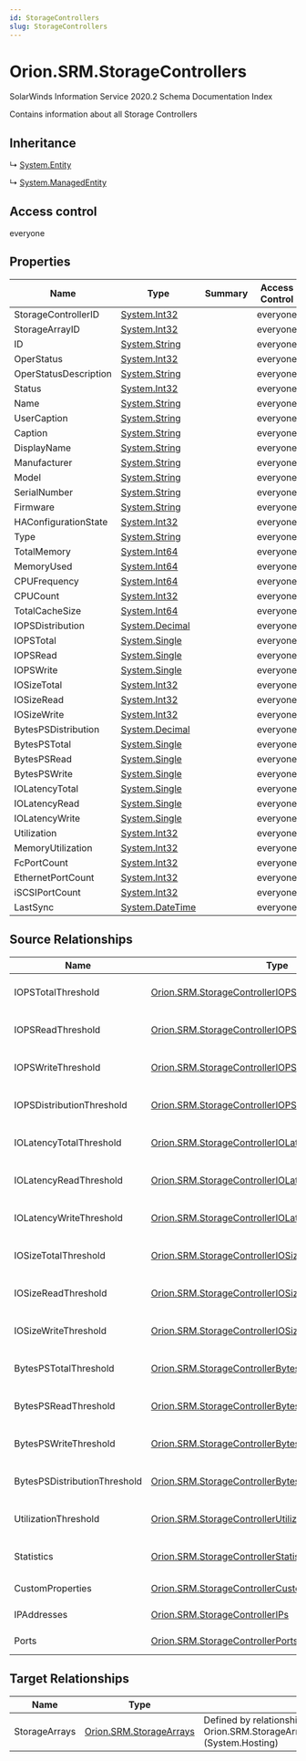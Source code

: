 ```yaml
---
id: StorageControllers
slug: StorageControllers
---
```


# Orion.SRM.StorageControllers

SolarWinds Information Service 2020.2 Schema Documentation Index

Contains information about all Storage Controllers

## Inheritance

↳ [System.Entity](./../System/Entity)

↳ [System.ManagedEntity](./../System/ManagedEntity)

## Access control

everyone

## Properties

| Name | Type | Summary | Access Control |
| ------ | ------ | ------ | ------ |
| StorageControllerID | [System.Int32](https://docs.microsoft.com/en-us/dotnet/api/system.int32) |  | everyone |
| StorageArrayID | [System.Int32](https://docs.microsoft.com/en-us/dotnet/api/system.int32) |  | everyone |
| ID | [System.String](https://docs.microsoft.com/en-us/dotnet/api/system.string) |  | everyone |
| OperStatus | [System.Int32](https://docs.microsoft.com/en-us/dotnet/api/system.int32) |  | everyone |
| OperStatusDescription | [System.String](https://docs.microsoft.com/en-us/dotnet/api/system.string) |  | everyone |
| Status | [System.Int32](https://docs.microsoft.com/en-us/dotnet/api/system.int32) |  | everyone |
| Name | [System.String](https://docs.microsoft.com/en-us/dotnet/api/system.string) |  | everyone |
| UserCaption | [System.String](https://docs.microsoft.com/en-us/dotnet/api/system.string) |  | everyone |
| Caption | [System.String](https://docs.microsoft.com/en-us/dotnet/api/system.string) |  | everyone |
| DisplayName | [System.String](https://docs.microsoft.com/en-us/dotnet/api/system.string) |  | everyone |
| Manufacturer | [System.String](https://docs.microsoft.com/en-us/dotnet/api/system.string) |  | everyone |
| Model | [System.String](https://docs.microsoft.com/en-us/dotnet/api/system.string) |  | everyone |
| SerialNumber | [System.String](https://docs.microsoft.com/en-us/dotnet/api/system.string) |  | everyone |
| Firmware | [System.String](https://docs.microsoft.com/en-us/dotnet/api/system.string) |  | everyone |
| HAConfigurationState | [System.Int32](https://docs.microsoft.com/en-us/dotnet/api/system.int32) |  | everyone |
| Type | [System.String](https://docs.microsoft.com/en-us/dotnet/api/system.string) |  | everyone |
| TotalMemory | [System.Int64](https://docs.microsoft.com/en-us/dotnet/api/system.int64) |  | everyone |
| MemoryUsed | [System.Int64](https://docs.microsoft.com/en-us/dotnet/api/system.int64) |  | everyone |
| CPUFrequency | [System.Int64](https://docs.microsoft.com/en-us/dotnet/api/system.int64) |  | everyone |
| CPUCount | [System.Int32](https://docs.microsoft.com/en-us/dotnet/api/system.int32) |  | everyone |
| TotalCacheSize | [System.Int64](https://docs.microsoft.com/en-us/dotnet/api/system.int64) |  | everyone |
| IOPSDistribution | [System.Decimal](https://docs.microsoft.com/en-us/dotnet/api/system.decimal) |  | everyone |
| IOPSTotal | [System.Single](https://docs.microsoft.com/en-us/dotnet/api/system.single) |  | everyone |
| IOPSRead | [System.Single](https://docs.microsoft.com/en-us/dotnet/api/system.single) |  | everyone |
| IOPSWrite | [System.Single](https://docs.microsoft.com/en-us/dotnet/api/system.single) |  | everyone |
| IOSizeTotal | [System.Int32](https://docs.microsoft.com/en-us/dotnet/api/system.int32) |  | everyone |
| IOSizeRead | [System.Int32](https://docs.microsoft.com/en-us/dotnet/api/system.int32) |  | everyone |
| IOSizeWrite | [System.Int32](https://docs.microsoft.com/en-us/dotnet/api/system.int32) |  | everyone |
| BytesPSDistribution | [System.Decimal](https://docs.microsoft.com/en-us/dotnet/api/system.decimal) |  | everyone |
| BytesPSTotal | [System.Single](https://docs.microsoft.com/en-us/dotnet/api/system.single) |  | everyone |
| BytesPSRead | [System.Single](https://docs.microsoft.com/en-us/dotnet/api/system.single) |  | everyone |
| BytesPSWrite | [System.Single](https://docs.microsoft.com/en-us/dotnet/api/system.single) |  | everyone |
| IOLatencyTotal | [System.Single](https://docs.microsoft.com/en-us/dotnet/api/system.single) |  | everyone |
| IOLatencyRead | [System.Single](https://docs.microsoft.com/en-us/dotnet/api/system.single) |  | everyone |
| IOLatencyWrite | [System.Single](https://docs.microsoft.com/en-us/dotnet/api/system.single) |  | everyone |
| Utilization | [System.Int32](https://docs.microsoft.com/en-us/dotnet/api/system.int32) |  | everyone |
| MemoryUtilization | [System.Int32](https://docs.microsoft.com/en-us/dotnet/api/system.int32) |  | everyone |
| FcPortCount | [System.Int32](https://docs.microsoft.com/en-us/dotnet/api/system.int32) |  | everyone |
| EthernetPortCount | [System.Int32](https://docs.microsoft.com/en-us/dotnet/api/system.int32) |  | everyone |
| iSCSIPortCount | [System.Int32](https://docs.microsoft.com/en-us/dotnet/api/system.int32) |  | everyone |
| LastSync | [System.DateTime](https://docs.microsoft.com/en-us/dotnet/api/system.datetime) |  | everyone |

## Source Relationships

| Name | Type | Notes |
| ------ | ------ | ------ |
| IOPSTotalThreshold | [Orion.SRM.StorageControllerIOPSTotalThreshold](./../Orion.SRM/StorageControllerIOPSTotalThreshold) | Defined by relationship Orion.StorageControllersHostsStorageControllerIOPSTotalThreshold (System.Hosting) |
| IOPSReadThreshold | [Orion.SRM.StorageControllerIOPSReadThreshold](./../Orion.SRM/StorageControllerIOPSReadThreshold) | Defined by relationship Orion.StorageControllersHostsStorageControllerIOPSReadThreshold (System.Hosting) |
| IOPSWriteThreshold | [Orion.SRM.StorageControllerIOPSWriteThreshold](./../Orion.SRM/StorageControllerIOPSWriteThreshold) | Defined by relationship Orion.StorageControllersHostsStorageControllerIOPSWriteThreshold (System.Hosting) |
| IOPSDistributionThreshold | [Orion.SRM.StorageControllerIOPSDistributionThreshold](./../Orion.SRM/StorageControllerIOPSDistributionThreshold) | Defined by relationship Orion.StorageControllersHostsStorageControllerIOPSDistributionThreshold (System.Hosting) |
| IOLatencyTotalThreshold | [Orion.SRM.StorageControllerIOLatencyTotalThreshold](./../Orion.SRM/StorageControllerIOLatencyTotalThreshold) | Defined by relationship Orion.StorageControllersHostsStorageControllerIOLatencyTotalThreshold (System.Hosting) |
| IOLatencyReadThreshold | [Orion.SRM.StorageControllerIOLatencyReadThreshold](./../Orion.SRM/StorageControllerIOLatencyReadThreshold) | Defined by relationship Orion.StorageControllersHostsStorageControllerIOLatencyReadThreshold (System.Hosting) |
| IOLatencyWriteThreshold | [Orion.SRM.StorageControllerIOLatencyWriteThreshold](./../Orion.SRM/StorageControllerIOLatencyWriteThreshold) | Defined by relationship Orion.StorageControllersHostsStorageControllerIOLatencyWriteThreshold (System.Hosting) |
| IOSizeTotalThreshold | [Orion.SRM.StorageControllerIOSizeTotalThreshold](./../Orion.SRM/StorageControllerIOSizeTotalThreshold) | Defined by relationship Orion.StorageControllersHostsStorageControllerIOSizeTotalThreshold (System.Hosting) |
| IOSizeReadThreshold | [Orion.SRM.StorageControllerIOSizeReadThreshold](./../Orion.SRM/StorageControllerIOSizeReadThreshold) | Defined by relationship Orion.StorageControllersHostsStorageControllerIOSizeReadThreshold (System.Hosting) |
| IOSizeWriteThreshold | [Orion.SRM.StorageControllerIOSizeWriteThreshold](./../Orion.SRM/StorageControllerIOSizeWriteThreshold) | Defined by relationship Orion.StorageControllersHostsStorageControllerIOSizeWriteThreshold (System.Hosting) |
| BytesPSTotalThreshold | [Orion.SRM.StorageControllerBytesPSTotalThreshold](./../Orion.SRM/StorageControllerBytesPSTotalThreshold) | Defined by relationship Orion.StorageControllersHostsStorageControllerBytesPSTotalThreshold (System.Hosting) |
| BytesPSReadThreshold | [Orion.SRM.StorageControllerBytesPSReadThreshold](./../Orion.SRM/StorageControllerBytesPSReadThreshold) | Defined by relationship Orion.StorageControllersHostsStorageControllerBytesPSReadThreshold (System.Hosting) |
| BytesPSWriteThreshold | [Orion.SRM.StorageControllerBytesPSWriteThreshold](./../Orion.SRM/StorageControllerBytesPSWriteThreshold) | Defined by relationship Orion.StorageControllersHostsStorageControllerBytesPSWriteThreshold (System.Hosting) |
| BytesPSDistributionThreshold | [Orion.SRM.StorageControllerBytesPSDistributionThreshold](./../Orion.SRM/StorageControllerBytesPSDistributionThreshold) | Defined by relationship Orion.StorageControllersHostsStorageControllerBytesPSDistributionThreshold (System.Hosting) |
| UtilizationThreshold | [Orion.SRM.StorageControllerUtilizationThreshold](./../Orion.SRM/StorageControllerUtilizationThreshold) | Defined by relationship Orion.StorageControllersHostsStorageControllerUtilizationThreshold (System.Hosting) |
| Statistics | [Orion.SRM.StorageControllerStatistics](./../Orion.SRM/StorageControllerStatistics) | Defined by relationship Orion.SRM.StorageControllersHostsStorageControllerStatistics (System.Hosting) |
| CustomProperties | [Orion.SRM.StorageControllerCustomProperties](./../Orion.SRM/StorageControllerCustomProperties) | Defined by relationship Orion.SRM.StorageControllerHostsCustomProperties (System.Hosting) |
| IPAddresses | [Orion.SRM.StorageControllerIPs](./../Orion.SRM/StorageControllerIPs) | Defined by relationship Orion.SRM.StorageControllersHostsStorageControllerIPs (System.Hosting) |
| Ports | [Orion.SRM.StorageControllerPorts](./../Orion.SRM/StorageControllerPorts) | Defined by relationship Orion.SRM.StorageControllersHostsStorageControllerPorts (System.Hosting) |

## Target Relationships

| Name | Type | Notes |
| ------ | ------ | ------ |
| StorageArrays | [Orion.SRM.StorageArrays](./../Orion.SRM/StorageArrays) | Defined by relationship Orion.SRM.StorageArraysHostsStorageControllers (System.Hosting) |

